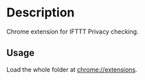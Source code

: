 # Description

Chrome extension for IFTTT Privacy checking.

## Usage

Load the whole folder at [chrome://extensions](chrome://extensions/).
